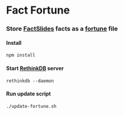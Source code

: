 Fact Fortune
============

### Store [FactSlides][1] facts as a [fortune][2] file

#### Install
```
npm install
```
#### Start [RethinkDB][3] server
```
rethinkdb --daemon
```
#### Run update script
```
./update-fortune.sh
```

[1]: http://factslides.com
[2]: https://en.wikipedia.org/wiki/Fortune_(Unix)
[3]: http://www.rethinkdb.com
